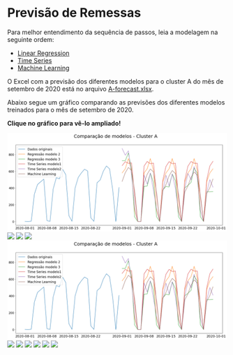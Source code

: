 # Previsão de Remessas
Para melhor entendimento da sequência de passos, leia a modelagem na seguinte ordem:
- [Linear Regression](<Linear Regression.ipynb>)
- [Time Series](<Time Series.ipynb>)
- [Machine Learning ](<Machine Learning.ipynb>)

O Excel com a previsão dos diferentes modelos para o cluster A do mês de setembro de 2020 está no arquivo [A-forecast.xlsx](A-forecast.xlsx).

Abaixo segue um gráfico comparando as previsões dos diferentes modelos treinados para o mês de setembro de 2020.

**Clique no gráfico para vê-lo ampliado!**

<img src='A-comparacao.png'>
<img src='B-comparacao.png'>
<img src='C-comparacao.png'>
<img src='D-comparacao.png'><img src='A-comparacao.png'>
<img src='E-comparacao.png'>
<img src='F-comparacao.png'>
<img src='J-comparacao.png'>
<img src='K-comparacao.png'>
<img src='L-comparacao.png'>
<img src='M-comparacao.png'>

